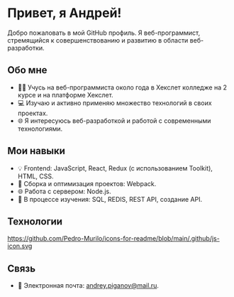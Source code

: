 # Привет, я Андрей!

Добро пожаловать в мой GitHub профиль. Я веб-программист, стремящийся к совершенствованию и развитию в области веб-разработки. 

## Обо мне

- 👨‍🎓 Учусь на веб-программиста около года в Хекслет колледже на 2 курсе и на платформе Хекслет.
- 💻 Изучаю и активно применяю множество технологий в своих проектах.
- 🌐 Я интересуюсь веб-разработкой и работой с современными технологиями.

## Мои навыки

- 💡 Frontend: JavaScript, React, Redux (с использованием Toolkit), HTML, CSS.
- 🚚 Сборка и оптимизация проектов: Webpack.
- 🌐 Работа с сервером: Node.js.
- 🌱 В процессе изучения: SQL, REDIS, REST API, создание API.
## Технологии
https://github.com/Pedro-Murilo/icons-for-readme/blob/main/.github/js-icon.svg

## Связь

- 📧 Электронная почта: andrey.piganov@mail.ru.
